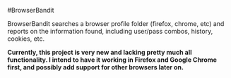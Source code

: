 #BrowserBandit

BrowserBandit searches a browser profile folder (firefox, chrome, etc) and reports on the information found, including user/pass combos, history, cookies, etc.

**Currently, this project is very new and lacking pretty much all functionality. I intend to have it working in Firefox and Google Chrome first, and possibly add support for other browsers later on.**
